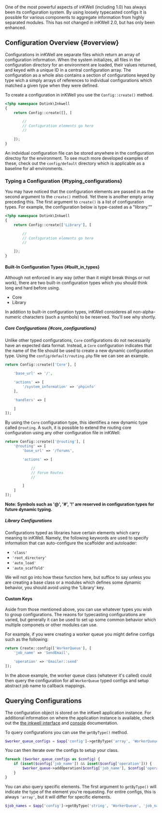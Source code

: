 One of the most powerful aspects of inKWell (including 1.0) has always been its configuration system.  By using loosely typecasted configs it is possible for various components to aggregate information from highly separated modules.  This has not changed in inKWell 2.0, but has only been enhanced.

## Configuration Overview {#overview}

Configurations in inKWell are separate files which return an array of configuration information.  When the system initializes, all files in the configuration directory for an environment are loaded, their values returned, and keyed with a unique ID in a central configuration array.  The configuration as a whole also contains a section of configurations keyed by type wich a simply arrays of references to individual configurations which matched a given type when they were defined.

To create a configuration in inKWell you use the `Config::create()` method.

```php
<?php namespace Dotink\Inkwell
{
	return Config::create([], [

		//
		// Configuration elements go here
		//

	]);
}
```

An indvidual configuration file can be stored anywhere in the configuration directoy for the environment.  To see much more developed examples of these, check out the `config/default` directory which is applicable as a baseline for all environments.

### Typing a Configuration {#typing_configurations}

You may have noticed that the configuration elements are passed in as the second argument to the `create()` method.  Yet there is another empty array preceding this.  The first argument to `create()` is a list of configuration types.  For example, the configuration below is type-casted as a "library.""

```php
<?php namespace Dotink\Inkwell
{
	return Config::create(['Library'], [

		//
		// Configuration elements go here
		//

	]);
}
```

#### Built-In Configuration Types {#built_in_types}

Although not enforced in any way (other than it might break things or not work), there are two built-in configuration types which you should think long and hard before using.

- Core
- Library

In addition to built-in configuration types, inKWell consideres all non-alpha-numeric characters (such a symbols) to be reserved.  You'll see why shortly.

##### Core Configurations {#core_configurations}

Unlike other typed configurations, `Core` configurations do not necessarily have an expected data format.  Instead, a `Core` configuration indicates that the name of the file should be used to create a new dynamic configuration type.  Using the `config/default/routing.php` file we can see an example.

```php
return Config::create(['Core'], [

	'base_url' => '/',

	'actions' => [
		'/system_information' => 'phpinfo'
	],

	'handlers' => [

	]
]);
```

By using the `Core` configuration type, this identifies a new dynamic type called `@routing`.  A such, it is possible to extend the routing core configuration using any other configuration file in inKWell:

```php
return Config::create(['@routing'], [
	'@routing' => [
		'base_url' => '/forums',

		'actions' => [

			//
			// Forum Routes
			//

		]
	]
]);
```

**Note: Symbols such as '@', '#', '!' are reserved in configuration types for future dynamic typing.**

##### Library Configurations

Configurations typed as libraries have certain elements which carry meaning to inKWell.  Namely, the following keywords are used to specify information that can auto-configure the scaffolder and autoloader:

- `'class'`
- `'root_directory'`
- `'auto_load'`
- `'auto_scaffold'`

We will not go into how these function here, but suffice to say unless you are creating a base class or a modules which defines some dynamic behavior, you should avoid using the 'Library' key.

#### Custom Keys

Aside from those mentioned above, you can use whatever types you wish to group configurations.  The reaons for typecasting configurations are varied, but generally it can be used to set up some common behavior which multiple componets or other modules can use.

For example, if you were creating a worker queue you might define configs such as the following:

```php
return Create::config(['WorkerQueue'], [
	'job_name' => 'SendEmail',

	'operation' => 'Emailer::send'
]);
```

In the above example, the worker queue class (whatever it's called) could then query the configuration for all `WorkerQueue` typed configs and setup abstract job name to callback mappings.

## Querying Configurations

The configuration object is stored on the inKwell application instance.  For additional information on where the application instance is available, check out the [the inkwell interface](./inkwell_interface) and [console](/advanced/console) documentation.

To query configurations you can use the `getByType()` method.

```php
$worker_queue_configs = $app['config']->getByType('array', 'WorkerQueue');
```

You can then iterate over the configs to setup your class.

```php
foreach ($worker_queue_configs as $config) {
	if (isset($config['job_name']) && isset($config['operation'])) {
		$worker_queue->addOperation($config['job_name'], $config['operation']);
	}
}
```

You can also query specific elements.  The first argument to `getByType()` will indicate the type of the element you're requesting.  For entire configs, this is always `'array'`, but it will differ for specific elements.

```php
$job_names = $app['config']->getByType('string', 'WorkerQueue', 'job_name');
```